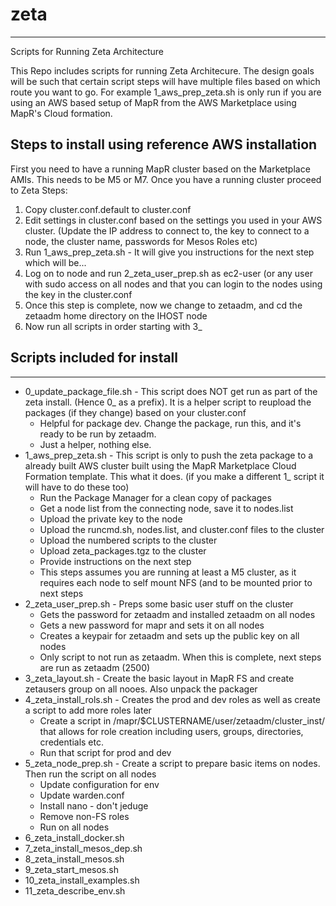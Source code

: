 # zeta
---
Scripts for Running Zeta Architecture

This Repo includes scripts for running Zeta Architecure. The design goals will be such that certain script steps will have multiple files based on which route you want to go. For example 1_aws_prep_zeta.sh is only run if you are using an AWS based setup of MapR from the AWS Marketplace using MapR's Cloud formation.

## Steps to install using reference AWS installation

First you need to have a running MapR cluster based on the Marketplace AMIs. This needs to be M5 or M7.  Once you have a running cluster proceed to Zeta Steps:

1. Copy cluster.conf.default to cluster.conf
2. Edit settings in cluster.conf based on the settings you used in your AWS cluster. (Update the IP address to connect to, the key to connect to a node, the cluster name, passwords for Mesos Roles etc)
3. Run 1_aws_prep_zeta.sh - It will give you instructions for the next step which will be... 
4. Log on to node and run 2_zeta_user_prep.sh as ec2-user (or any user with sudo access on all nodes and that you can login to the nodes using the key in the cluster.conf
5. Once this step is complete, now we change to zetaadm, and cd the zetaadm home directory on the IHOST node
6. Now run all scripts in order starting with 3_



## Scripts included for install
---
* 0_update_package_file.sh - This script does NOT get run as part of the zeta install. (Hence 0_ as a prefix). It is a helper script to reupload the packages (if they change) based on your cluster.conf
  * Helpful for package dev. Change the package, run this, and it's ready to be run by zetaadm.  
  * Just a helper, nothing else. 
* 1_aws_prep_zeta.sh - This script is only to push the zeta package to a already built AWS cluster built using the MapR Marketplace Cloud Formation template. This what it does. (if you make a different 1_ script it will have to do these too)
  * Run the Package Manager for a clean copy of packages
  * Get a node list from the connecting node, save it to nodes.list
  * Upload the private key to the node
  * Upload the runcmd.sh, nodes.list, and cluster.conf files to the cluster
  * Upload the numbered scripts to the cluster
  * Upload zeta_packages.tgz to the cluster
  * Provide instructions on the next step
  * This steps assumes you are running at least a M5 cluster, as it requires each node to self mount NFS (and to be mounted prior to next steps
* 2_zeta_user_prep.sh - Preps some basic user stuff on the cluster
  * Gets the password for zetaadm and installed zetaadm on all nodes
  * Gets a new password for mapr and sets it on all nodes
  * Creates a keypair for zetaadm and sets up the public key on all nodes
  * Only script to not run as zetaadm. When this is complete, next steps are run as zetaadm (2500)
* 3_zeta_layout.sh - Create the basic layout in MapR FS and create zetausers group on all nooes. Also unpack the packager 
* 4_zeta_install_rols.sh - Creates the prod and dev roles as well as create a script to add more roles later
  * Create a script in /mapr/$CLUSTERNAME/user/zetaadm/cluster_inst/ that allows for role creation including users, groups, directories, credentials etc. 
  * Run that script for prod and dev
* 5_zeta_node_prep.sh - Create a script to prepare basic items on nodes. Then run the script on all nodes
  * Update configuration for env
  * Update warden.conf
  * Install nano - don't jeduge
  * Remove non-FS roles
  * Run on all nodes
* 6_zeta_install_docker.sh
* 7_zeta_install_mesos_dep.sh
* 8_zeta_install_mesos.sh
* 9_zeta_start_mesos.sh
* 10_zeta_install_examples.sh
* 11_zeta_describe_env.sh



